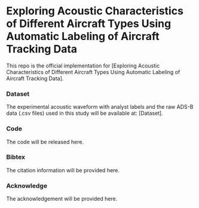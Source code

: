 # Exploring Acoustic Characteristics of Different Aircraft Types Using Automatic Labeling of Aircraft Tracking Data

This repo is the official implementation for [Exploring Acoustic Characteristics of Different Aircraft Types Using Automatic Labeling of Aircraft Tracking Data].

### Dataset
The experimental acoustic waveform with analyst labels and the raw ADS-B data (.csv files) used in this study will be available at: [Dataset]. 

### Code
The code will be released here. 

### Bibtex
The citation information will be provided here. 

### Acknowledge
The acknowledgement will be provided here. 
